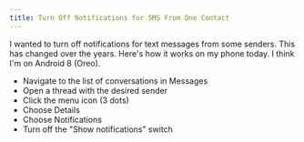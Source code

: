 ```yaml
---
title: Turn Off Notifications for SMS From One Contact
---
```


I wanted to turn off notifications for text messages from some senders.  This has changed over the years.  Here's how it works on my phone today.  I think I'm on Android 8 (Oreo).


* Navigate to the list of conversations in Messages
* Open a thread with the desired sender
* Click the menu icon (3 dots)
* Choose Details
* Choose Notifications
* Turn off the "Show notifications" switch
